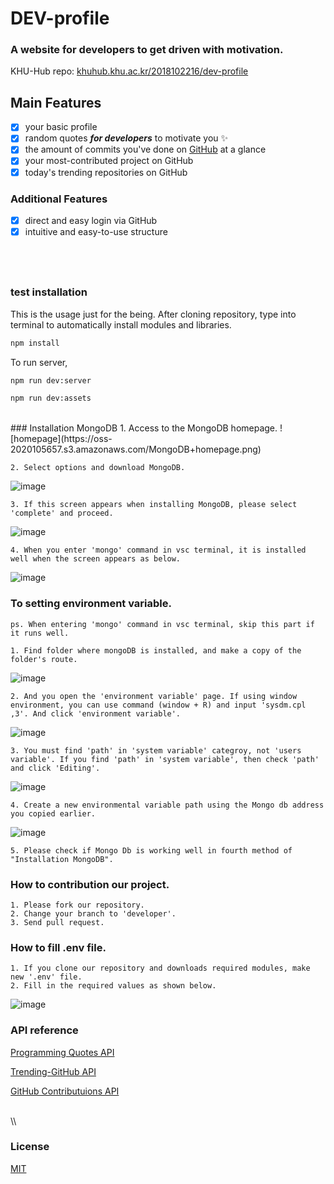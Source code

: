 # DEV-profile

### **A website for developers to get driven with motivation.**

KHU-Hub repo: [khuhub.khu.ac.kr/2018102216/dev-profile](https://khuhub.khu.ac.kr/2018102216/dev-profile)
<br>

## Main Features

- [x] your basic profile
- [x] random quotes **_for developers_** to motivate you :sparkles:
- [x] the amount of commits you've done on [GitHub](https://github.com/) at a glance
- [x] your most-contributed project on GitHub
- [x] today's trending repositories on GitHub
      <br>

### Additional Features

- [x] direct and easy login via GitHub
- [x] intuitive and easy-to-use structure

## <br>

### test installation

This is the usage just for the being.
After cloning repository, type into terminal to automatically install modules and libraries.

```bash
npm install
```

To run server,

```bash
npm run dev:server
```

```bash
npm run dev:assets
```

<br>
### Installation MongoDB
    1. Access to the MongoDB homepage.
![homepage](https://oss-2020105657.s3.amazonaws.com/MongoDB+homepage.png)
    
    2. Select options and download MongoDB.
![image](/uploads/46038b5c881bb18074dd8e732804f5d7/image.png)
    
    3. If this screen appears when installing MongoDB, please select 'complete' and proceed.
![image](/uploads/510d184825d6eaf04dcb2d254f03b918/image.png)
    
    4. When you enter 'mongo' command in vsc terminal, it is installed well when the screen appears as below.
![image](/uploads/202bf8555f6842938d15c6e3b0e789c1/image.png)
    
### To setting environment variable.
    ps. When entering 'mongo' command in vsc terminal, skip this part if it runs well.
    
    1. Find folder where mongoDB is installed, and make a copy of the folder's route.
![image](/uploads/93b13c8df931ef11781d21ad574ee441/image.png)
    
    2. And you open the 'environment variable' page. If using window environment, you can use command (window + R) and input 'sysdm.cpl ,3'. And click 'environment variable'.
![image](/uploads/64278904603d6b3cdb78a0689695344a/image.png)
    
    3. You must find 'path' in 'system variable' categroy, not 'users variable'. If you find 'path' in 'system variable', then check 'path' and click 'Editing'.
![image](/uploads/9077ec8854585640dfb526e45cbcb3fb/image.png)
    
    4. Create a new environmental variable path using the Mongo db address you copied earlier.
![image](/uploads/0018e1de51ae1c10cc9a5d5bc01fcf9d/image.png)
    
    5. Please check if Mongo Db is working well in fourth method of "Installation MongoDB".

### How to contribution our project.
    1. Please fork our repository.
    2. Change your branch to 'developer'.
    3. Send pull request.
    
### How to fill .env file.
    1. If you clone our repository and downloads required modules, make new '.env' file.
    2. Fill in the required values as shown below.
![image](/uploads/cbdf2726a8b5c6326378cd5fa8295726/image.png)
    
### API reference

[Programming Quotes API](quotes.stormconsultancy.co.uk/random.json)

[Trending-GitHub API](https://docs.trending-github.com/)

[GitHub Contributuions API](https://api.github.com/graphql/)

<br>
\\<!--[GitHub Repositories API](https://api.github.com/users/lsj8706/repos?sort=updated&per_page=2")-->

### License

[MIT](https://choosealicense.com/licenses/mit/)
